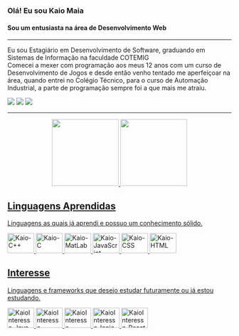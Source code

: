 ### Olá! Eu sou Kaio Maia
#### Sou um entusiasta na área de Desenvolvimento Web
____
Eu sou Estagiário em Desenvolvimento de Software, graduando em Sistemas de Informação na faculdade COTEMIG<br>
Comecei a mexer com programação aos meus 12 anos com um curso de Desenvolvimento de Jogos e desde então venho tentado me aperfeiçoar na área, quando entrei no Colégio Técnico, para o curso de Automação Industrial, a parte de programação sempre foi a que mais me atraiu.

<!-- Imagem das Redes Sociais e Contato -->
<div style="display: inline_block">
  <a href="https://www.instagram.com/kaiomr_/" target="_blank"><img src="https://img.shields.io/badge/-Instagram-%23E4405F?style=for-the-badge&logo=instagram&logoColor=white" target="_blank"></a>
  <a href = "mailto:kaiomr.contato@gmail.com"><img src="https://img.shields.io/badge/-Gmail-%23333?style=for-the-badge&logo=gmail&logoColor=white" target="_blank"></a>
  <a href="https://www.linkedin.com/in/kaio-maia-01ab25191/" target="_blank"><img src="https://img.shields.io/badge/-LinkedIn-%230077B5?style=for-the-badge&logo=linkedin&logoColor=white" target="_blank"></a> 
</div>

---

<!-- Cards de Status e linguagens -->
<div align="center">
  <a href="https://github.com/KaioMR">
  <img height="150rem" src="https://github-readme-stats.vercel.app/api?username=KaioMR&show_icons=true&theme=aura&include_all_commits=true&count_private=true"/a>
  <img height="150rem" src="https://github-readme-stats.vercel.app/api/top-langs/?username=KaioMR&layout=compact&langs_count=7&theme=aura"/a>
</div>

<!-- Imagem das Linguagens -->
  ## Linguagens Aprendidas
  Linguagens as quais já aprendi e possuo um conhecimento sólido. <br>
<div style="display: inline_block">
  <img alt="Kaio-C++" height="45" width="60" src="https://cdn.jsdelivr.net/gh/devicons/devicon/icons/cplusplus/cplusplus-plain.svg">
  <img alt="Kaio-C" height="45" width="60" src="https://cdn.jsdelivr.net/gh/devicons/devicon/icons/c/c-plain.svg">
  <img alt="Kaio-MatLab" height="45" width="60" src="https://cdn.jsdelivr.net/gh/devicons/devicon/icons/matlab/matlab-original.svg">
  <img alt="Kaio-JavaScript" height="45" width="60" src="https://cdn.jsdelivr.net/gh/devicons/devicon/icons/javascript/javascript-plain.svg">
  <img alt="Kaio-CSS" height="45" width="60" src="https://cdn.jsdelivr.net/gh/devicons/devicon/icons/css3/css3-plain.svg">
  <img alt="Kaio-HTML" height="45" width="60" src="https://cdn.jsdelivr.net/gh/devicons/devicon/icons/html5/html5-plain.svg">
</div>

  ## Interesse
  Linguagens e frameworks que desejo estudar futuramente ou já estou estudando. <br>
<div style="display: inline_block">
  <img alt="KaioInteresse-Java" height="45" width="60" src="https://cdn.jsdelivr.net/gh/devicons/devicon/icons/java/java-plain.svg">
  <img alt="KaioInteresse-Csharp" height="45" width="60" src="https://cdn.jsdelivr.net/gh/devicons/devicon/icons/csharp/csharp-plain.svg">
  <img alt="KaioInteresse-Angular" height="45" width="60" src="https://cdn.jsdelivr.net/gh/devicons/devicon/icons/angularjs/angularjs-original.svg">
  <img alt="KaioInteresse-Ionic" height="45" width="60" src="https://cdn.jsdelivr.net/gh/devicons/devicon/icons/ionic/ionic-original.svg">
  <img alt="KaioInteresse-React" height="45" width="60" src="https://cdn.jsdelivr.net/gh/devicons/devicon/icons/react/react-original.svg">
</div>

